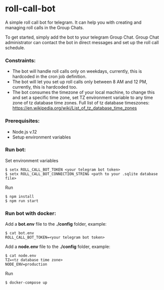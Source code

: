 # roll-call-bot
A simple roll call bot for telegram. It can help you with creating and managing roll calls in the Group Chats.

To get started, simply add the bot to your telegram Group Chat. Group Chat administrator can contact the bot in direct messages and set up the roll call schedule.

### Constraints:
* The bot will handle roll calls only on weekdays, currently, this is hardcoded in the cron job definition.
* The bot will let you set up roll calls only between 8 AM and 12 PM, currently, this is hardcoded too.
* The bot consumes the timezone of your local machine, to change this and set a specific time zone, set TZ environment variable to any time zone of tz database time zones. Full list of tz database timeszones: https://en.wikipedia.org/wiki/List_of_tz_database_time_zones

### Prerequisites:
* Node.js v.12
* Setup environment variables

### Run bot:
Set environment variables
```
$ setx ROLL_CALL_BOT_TOKEN <your telegram bot token>
$ setx ROLL_CALL_BOT_CONNECTION_STRING <path to your .sqlite database file>
```

Run
```
$ npm install
$ npm run start
```

### Run bot with docker:
Add a **bot.env** file to the **./config** folder, example:
```
$ cat bot.env
ROLL_CALL_BOT_TOKEN=<your telegram bot token>
```
Add a **node.env** file to the **./config** folder, example:
```
$ cat node.env
TZ=<tz database time zone>
NODE_ENV=production
```

Run
```
$ docker-compose up
```
